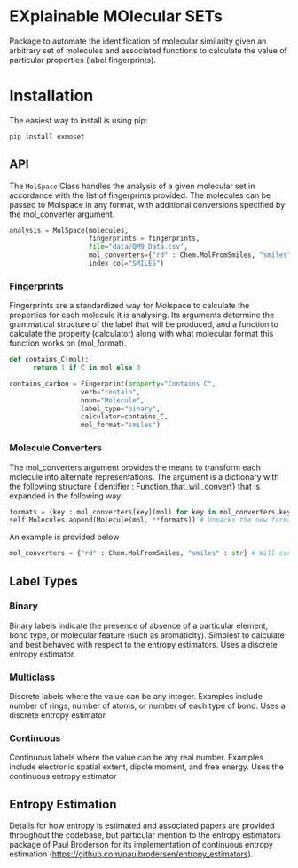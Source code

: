 # EXplainable MOlecular SETs

Package to automate the identification of molecular similarity given an arbitrary set
of molecules and associated functions to calculate the value of particular properties (label fingerprints).

# Installation
The easiest way to install is using pip:

```bash
pip install exmoset
```

## API
The `MolSpace` Class handles the analysis of a given molecular set in accordance with the list of fingerprints provided. The molecules can be passed to Molspace in any format, with additional conversions specified by the mol_converter argument.

```python
analysis = MolSpace(molecules,
                    fingerprints = fingerprints,
                    file="data/QM9_Data.csv",
                    mol_converters={"rd" : Chem.MolFromSmiles, "smiles" : str},
                    index_col="SMILES")
```

### Fingerprints
Fingerprints are a standardized way for Molspace to calculate the properties for each molecule it is analysing. Its arguments determine the grammatical structure of the label that will be produced, and a function to calculate the property (calculator) along with what molecular format this function works on (mol_format).

```python
def contains_C(mol):
      return 1 if C in mol else 0

contains_carbon = Fingerprint(property="Contains C",
                  verb="contain",
                  noun="Molecule",
                  label_type="binary",
                  calculator=contains_C,
                  mol_format="smiles")
```

### Molecule Converters
The mol_converters argument provides the means to transform each molecule into alternate representations. The argument is a dictionary with the following structure {Identifier : Function_that_will_convert} that is expanded in the following way:

```python
formats = {key : mol_converters[key](mol) for key in mol_converters.keys()} # Assigns each identifier to its assocaited representation by
self.Molecules.append(Molecule(mol, **formats)) # Unpacks the new formats as kwargs into the Molecule object
```
An example is provided below
```python
mol_converters = {"rd" : Chem.MolFromSmiles, "smiles" : str} # Will convert molecules provided as smiles strings into Chem.rd objects from RDKit and maintain the SMILES in the dataset as strings.
```

## Label Types
### Binary
Binary labels indicate the presence of absence of a particular element, bond type, or molecular feature (such as aromaticity). Simplest to calculate and best behaved with respect to the entropy estimators. Uses a discrete entropy estimator.

### Multiclass
Discrete labels where the value can be any integer. Examples include number of rings, number of atoms, or number of each type of bond. Uses a discrete entropy estimator.

### Continuous
Continuous labels where the value can be any real number. Examples include electronic spatial extent, dipole moment, and free energy. Uses the continuous entropy estimator

## Entropy Estimation
Details for how entropy is estimated and associated papers are provided throughout the codebase, but particular mention to the entropy estimators package of Paul Broderson for its implementation of continuous entropy estimation (https://github.com/paulbrodersen/entropy_estimators).
